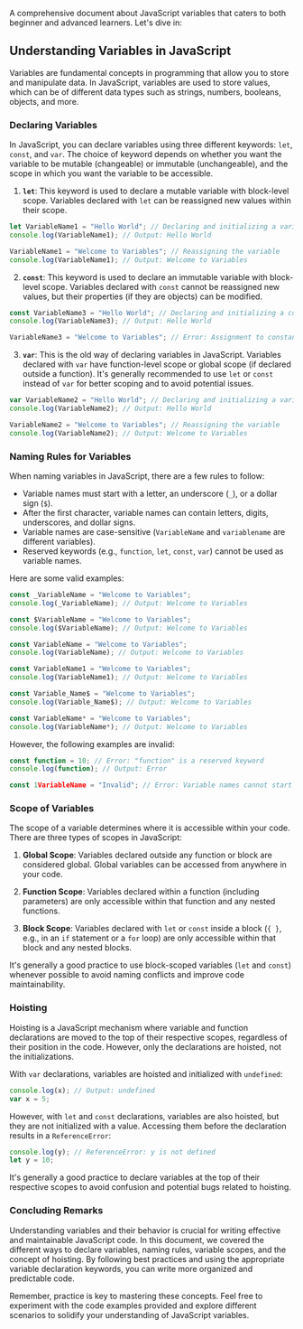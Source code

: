 A comprehensive document about JavaScript variables that caters to both beginner and advanced learners. Let's dive in:

## Understanding Variables in JavaScript

Variables are fundamental concepts in programming that allow you to store and manipulate data. In JavaScript, variables are used to store values, which can be of different data types such as strings, numbers, booleans, objects, and more.

### Declaring Variables

In JavaScript, you can declare variables using three different keywords: `let`, `const`, and `var`. The choice of keyword depends on whether you want the variable to be mutable (changeable) or immutable (unchangeable), and the scope in which you want the variable to be accessible.

1. **`let`**: This keyword is used to declare a mutable variable with block-level scope. Variables declared with `let` can be reassigned new values within their scope.

```javascript
let VariableName1 = "Hello World"; // Declaring and initializing a variable
console.log(VariableName1); // Output: Hello World
```

```javascript
VariableName1 = "Welcome to Variables"; // Reassigning the variable
console.log(VariableName1); // Output: Welcome to Variables
```

2. **`const`**: This keyword is used to declare an immutable variable with block-level scope. Variables declared with `const` cannot be reassigned new values, but their properties (if they are objects) can be modified.

```javascript
const VariableName3 = "Hello World"; // Declaring and initializing a constant variable
console.log(VariableName3); // Output: Hello World
```

```javascript
VariableName3 = "Welcome to Variables"; // Error: Assignment to constant variable
```

3. **`var`**: This is the old way of declaring variables in JavaScript. Variables declared with `var` have function-level scope or global scope (if declared outside a function). It's generally recommended to use `let` or `const` instead of `var` for better scoping and to avoid potential issues.

```javascript
var VariableName2 = "Hello World"; // Declaring and initializing a variable
console.log(VariableName2); // Output: Hello World
```

```javascript
VariableName2 = "Welcome to Variables"; // Reassigning the variable
console.log(VariableName2); // Output: Welcome to Variables
```

### Naming Rules for Variables

When naming variables in JavaScript, there are a few rules to follow:

- Variable names must start with a letter, an underscore (`_`), or a dollar sign (`$`).
- After the first character, variable names can contain letters, digits, underscores, and dollar signs.
- Variable names are case-sensitive (`VariableName` and `variablename` are different variables).
- Reserved keywords (e.g., `function`, `let`, `const`, `var`) cannot be used as variable names.

Here are some valid examples:

```javascript
const _VariableName = "Welcome to Variables";
console.log(_VariableName); // Output: Welcome to Variables
```

```javascript
const $VariableName = "Welcome to Variables";
console.log($VariableName); // Output: Welcome to Variables
```

```javascript
const VariableName = "Welcome to Variables";
console.log(VariableName); // Output: Welcome to Variables
```

```javascript
const VariableName1 = "Welcome to Variables";
console.log(VariableName1); // Output: Welcome to Variables
```

```javascript
const Variable_Name$ = "Welcome to Variables";
console.log(Variable_Name$); // Output: Welcome to Variables
```

```javascript
const VariableName* = "Welcome to Variables";
console.log(VariableName*); // Output: Welcome to Variables

```

However, the following examples are invalid:

```javascript
const function = 10; // Error: "function" is a reserved keyword
console.log(function); // Output: Error
```

```javascript
const 1VariableName = "Invalid"; // Error: Variable names cannot start with a digit
```

### Scope of Variables

The scope of a variable determines where it is accessible within your code. There are three types of scopes in JavaScript:

1. **Global Scope**: Variables declared outside any function or block are considered global. Global variables can be accessed from anywhere in your code.

2. **Function Scope**: Variables declared within a function (including parameters) are only accessible within that function and any nested functions.

3. **Block Scope**: Variables declared with `let` or `const` inside a block (`{ }`, e.g., in an `if` statement or a `for` loop) are only accessible within that block and any nested blocks.

It's generally a good practice to use block-scoped variables (`let` and `const`) whenever possible to avoid naming conflicts and improve code maintainability.

### Hoisting

Hoisting is a JavaScript mechanism where variable and function declarations are moved to the top of their respective scopes, regardless of their position in the code. However, only the declarations are hoisted, not the initializations.

With `var` declarations, variables are hoisted and initialized with `undefined`:

```javascript
console.log(x); // Output: undefined
var x = 5;
```

However, with `let` and `const` declarations, variables are also hoisted, but they are not initialized with a value. Accessing them before the declaration results in a `ReferenceError`:

```javascript
console.log(y); // ReferenceError: y is not defined
let y = 10;
```

It's generally a good practice to declare variables at the top of their respective scopes to avoid confusion and potential bugs related to hoisting.

### Concluding Remarks

Understanding variables and their behavior is crucial for writing effective and maintainable JavaScript code. In this document, we covered the different ways to declare variables, naming rules, variable scopes, and the concept of hoisting. By following best practices and using the appropriate variable declaration keywords, you can write more organized and predictable code.

Remember, practice is key to mastering these concepts. Feel free to experiment with the code examples provided and explore different scenarios to solidify your understanding of JavaScript variables.
